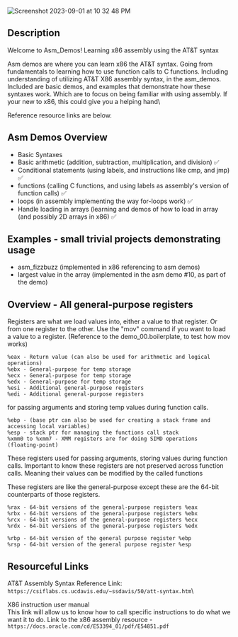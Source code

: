 ![Screenshot 2023-09-01 at 10 32 48 PM](https://github.com/SpinnerX/asm_demos.x86/assets/56617292/e0056d6a-1003-45c3-bba8-057848f6048f)

## Description

Welcome to Asm_Demos! Learning x86 assembly using the AT&T syntax


Asm demos are where you can learn x86 the AT&T syntax. Going from fundamentals to learning how to use function calls to C functions. Including understanding of utilizing AT&T X86 assembly syntax, in the asm_demos. Included are basic demos, and examples that demonstrate how these syntaxes work. Which are to focus on being familiar with using assembly. If your new to x86, this could give you a helping hand\


Reference resource links are below.

## Asm Demos Overview

- Basic Syntaxes
- Basic arithmetic (addition, subtraction, multiplication, and division) ✅
- Conditional statements (using labels, and instructions like cmp, and jmp) ✅
- functions (calling C functions, and using labels as assembly's version of function calls) ✅
- loops (in assembly implementing the way for-loops work) ✅
- Handle loading in arrays (learning and demos of how to load in array (and possibly 2D arrays in x86) ✅


## Examples - small trivial projects demonstrating usage

- asm_fizzbuzz (implemented in x86 referencing to asm demos)
- largest value in the array (implemented in the asm demo #10, as part of the demo)


## Overview - All general-purpose registers
Registers are what we load values into, either a value to that register. Or from one register to the other.
Use the "mov" command if you want to load a value to a register. (Reference to the demo_00.boilerplate, to test how mov works)

```
%eax - Return value (can also be used for arithmetic and logical operations)
%ebx - General-purpose for temp storage
%ecx - General-purpose for temp storage 
%edx - General-purpose for temp storage
%esi - Additional general-purpose registers
%edi - Additional general-purpose registers
```


for passing arguments and storing temp values during function calls.
```
%ebp - (base ptr can also be used for creating a stack frame and accessing local variables)
%esp - stack ptr for managing the functions call stack
%xmm0 to %xmm7 - XMM registers are for doing SIMD operations (floating-point)
```

These registers used for passing arguments, storing values during function calls. Important to know
these registers are not preserved across function calls. Meaning their values can be modified by the called functions


These registers are like the general-purpose except these are the 64-bit counterparts of those registers.
```
%rax - 64-bit versions of the general-purpose registers %eax
%rbx - 64-bit versions of the general-purpose registers %ebx
%rcx - 64-bit versions of the general-purpose registers %ecx
%rdx - 64-bit versions of the general-purpose registers %edx

%rbp - 64-bit version of the general purpose register %ebp
%rsp - 64-bit version of the general purpose register %esp
```
## Resourceful Links
AT&T Assembly Syntax Reference Link: `https://csiflabs.cs.ucdavis.edu/~ssdavis/50/att-syntax.htm`\

X86 instruction user manual\
This link will allow us to know how to call specific instructions to do what we want it to do.
Link to the x86 assembly resource - ` https://docs.oracle.com/cd/E53394_01/pdf/E54851.pdf `
